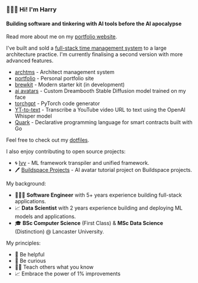 ### 🙋🏻‍♂️ Hi! I'm Harry

#### Building software and tinkering with AI tools before the AI apocalypse

Read more about me on my [portfolio website](https://www.harrybaines.net/).

I've built and sold a [full-stack time management system](https://www.archtms.app) to a large architecture practice. I'm currently finalising a second version with more advanced features.

- [archtms](https://www.archtms.app) - Architect management system  
- [portfolio](https://github.com/harrybaines/portfolio) - Personal portfolio site  
- [brewkit](https://github.com/harrybaines/brewkit) - Modern starter kit  (in development)
- [ai avatars](https://github.com/harrybaines/ai-avatar-generator) - Custom Dreambooth Stable Diffusion model trained on my face  
- [torchgpt](https://github.com/harrybaines/torchgpt) - PyTorch code generator  
- [YT-to-text](https://github.com/harrybaines/gradio-whisper) - Transcribe a YouTube video URL to text using the OpenAI Whisper model  
- [Quark](https://github.com/harrybaines/Quark) - Declarative programming language for smart contracts built with Go

Feel free to check out my [dotfiles](https://github.com/harrybaines/dotfiles).

I also enjoy contributing to open source projects:

- 🌀 [Ivy](https://github.com/unifyai/ivy) - ML framework transpiler and unified framework.
- 🖊️ [Buildspace Projects](https://github.com/buildspace/buildspace-projects) - AI avatar tutorial project on Buildspace projects.

My background:

- 👨🏻‍💻 **Software Engineer** with 5+ years experience building full-stack applications.
- 📈 **Data Scientist** with 2 years experience building and deploying ML models and applications.
- 🎓 **BSc Computer Science** (First Class) & **MSc Data Science** (Distinction) @ Lancaster University.

My principles:
- 🤝 Be helpful
- 🤔 Be curious
- 👨‍🏫 Teach others what you know
- 📈 Embrace the power of 1% improvements
